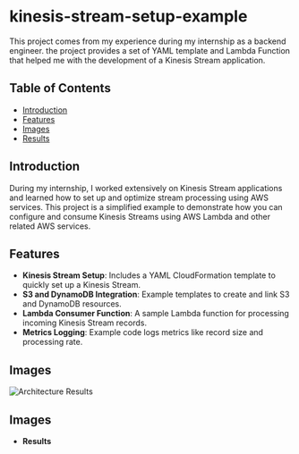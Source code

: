 # kinesis-stream-setup-example
This project comes from my experience during my internship as a backend engineer. the project provides a set of YAML template and Lambda Function that helped me with the development of a Kinesis Stream application.

## Table of Contents
- [Introduction](#introduction)
- [Features](#features)
- [Images](#images)
- [Results](#results)

## Introduction
During my internship, I worked extensively on Kinesis Stream applications and learned how to set up and optimize stream processing using AWS services. This project is a simplified example to demonstrate how you can configure and consume Kinesis Streams using AWS Lambda and other related AWS services.

## Features
- **Kinesis Stream Setup**: Includes a YAML CloudFormation template to quickly set up a Kinesis Stream.
- **S3 and DynamoDB Integration**: Example templates to create and link S3 and DynamoDB resources.
- **Lambda Consumer Function**: A sample Lambda function for processing incoming Kinesis Stream records.
- **Metrics Logging**: Example code logs metrics like record size and processing rate.

## Images
![Architecture Results](architecture_results.png) 

## Images
- **Results**

